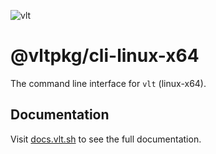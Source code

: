 ![vlt](https://github.com/user-attachments/assets/345949ff-7150-4b97-856d-c7e42c2a4db5)

# @vltpkg/cli-linux-x64

The command line interface for `vlt` (linux-x64).

## Documentation

Visit [docs.vlt.sh](https://docs.vlt.sh) to see the full
documentation.
